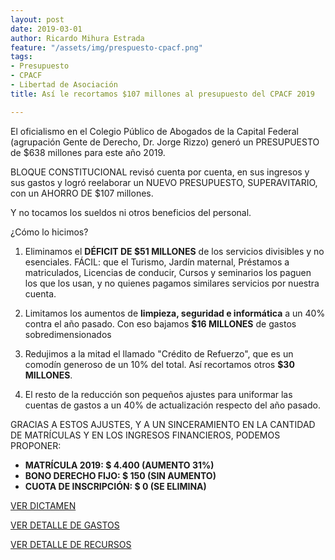 ```yaml
---
layout: post
date: 2019-03-01
author: Ricardo Mihura Estrada
feature: "/assets/img/prespuesto-cpacf.png"
tags:
- Presupuesto
- CPACF
- Libertad de Asociación
title: Así le recortamos $107 millones al presupuesto del CPACF 2019

---
```

El oficialismo en el Colegio Público de Abogados de la Capital Federal (agrupación Gente de Derecho, Dr. Jorge Rizzo) generó un PRESUPUESTO de $638 millones para este año 2019.

BLOQUE CONSTITUCIONAL revisó cuenta por cuenta, en sus ingresos y sus gastos y logró reelaborar un NUEVO PRESUPUESTO, SUPERAVITARIO, con un AHORRO DE $107 millones.

Y no tocamos los sueldos ni otros beneficios del personal.

¿Cómo lo hicimos?

1) Eliminamos el **DÉFICIT DE $51 MILLONES** de los servicios divisibles y no esenciales. FÁCIL: que el Turismo, Jardín maternal, Préstamos a matriculados, Licencias de conducir, Cursos y seminarios los paguen los que los usan, y no quienes pagamos similares servicios por nuestra cuenta.

2) Limitamos los aumentos de **limpieza, seguridad e informática** a un 40% contra el año pasado. Con eso bajamos **$16 MILLONES** de gastos sobredimensionados

3) Redujimos a la mitad el llamado "Crédito de Refuerzo", que es un comodín generoso de un 10% del total. Así recortamos otros **$30 MILLONES**.

4) El resto de la reducción son pequeños ajustes para uniformar las cuentas de gastos a un 40% de actualización respecto del año pasado.

GRACIAS A ESTOS AJUSTES, Y A UN SINCERAMIENTO EN LA CANTIDAD DE MATRÍCULAS Y EN LOS INGRESOS FINANCIEROS, PODEMOS PROPONER:

* **MATRÍCULA 2019: $ 4.400 (AUMENTO 31%)**
* **BONO DERECHO FIJO: $ 150 (SIN AUMENTO)**
* **CUOTA DE INSCRIPCIÓN: $ 0 (SE ELIMINA)**

  
[VER DICTAMEN](https://1drv.ms/b/s!Ah0sfoie1drYgcw67BjThm0m4es6eg)

[VER DETALLE DE GASTOS](https://1drv.ms/b/s!Ah0sfoie1drYgcw9C9OVu7Pj71PmqA)

[VER DETALLE DE RECURSOS](https://1drv.ms/b/s!Ah0sfoie1drYgcw8HVg5VxeVP8GAtw)